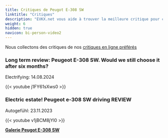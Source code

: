 ```yaml
---
title: Critiques de Peugot E-308 SW
linktitle: "Critiques"
description: "EVKX.net vous aide à trouver la meilleure critique pour ce modèle."
weight: 6
hidden: true
navicon: bi-person-video2
---
```

Nous collectons des critiques de nos [critiques en ligne préférés](../../../../../guides/evreviewers/)

<div class="container text-center shadow p-2 pe-4 mb-5 bg-body-tertiary rounded border">
<h3>Long term review: Peugeot E-308 SW. Would we still choose it after six months?</h3>
<p>Electrifying: 14.08.2024</p>

{{< youtube j1FY61sXws0 >}}

</div>
<div class="container text-center shadow p-2 pe-4 mb-5 bg-body-tertiary rounded border">
<h3>Electric estate! Peugeot e-308 SW driving REVIEW</h3>
<p>Autogefühl: 23.11.2023</p>

{{< youtube v1jBCM8jYl0 >}}

</div>
<div class="mt-3 mb-3">
<a href="../gallery/" class="text-decoration-none text-black">
<strong><i class="bi-arrow-left"></i>Galerie  </strong>
</a>
<a href="../" class="text-decoration-none text-black float-end">
<strong>Peugot E-308 SW <i class="bi-arrow-right"></i></strong>
</a>
</div>
